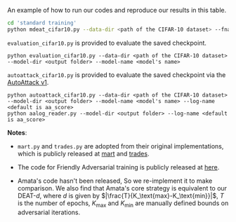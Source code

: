 
An example of how to run our codes and reproduce our results in this table.
```bash
cd 'standard training'
python mdeat_cifar10.py --data-dir <path of the CIFAR-10 dataset> --fname output_pre --save-model
```

`evaluation_cifar10.py` is provided to evaluate the saved checkpoint.

```
python evaluation_cifar10.py --data-dir <path of the CIFAR-10 dataset> --model-dir <output folder> --model-name <model's name>
```
`autoattack_cifar10.py` is provided to evaluate the saved checkpoint via the [AutoAttack v1](https://github.com/fra31/auto-attack).

```
python autoattack_cifar10.py --data-dir <path of the CIFAR-10 dataset> --model-dir <output folder> --model-name <model's name> --log-name <default is aa_score>
python aalog_reader.py --model-dir <output folder> --log-name <default is aa_score>
```

**Notes**:
- `mart.py` and `trades.py` are adopted from their original implementations, which is publicly released at [mart](https://github.com/YisenWang/MART/blob/master/mart.py) and [trades](https://github.com/yaodongyu/TRADES/blob/master/trades.py).

- The code for Friendly Adversarial training is publicly released at [here](https://github.com/zjfheart/Friendly-Adversarial-Training).

- Amata's code hasn't been released, So we re-implement it to make comparison. We also find that Amata's core strategy is equivalent to our DEAT-$d$, where $d$ is given by $|\frac{T}{K_\text{max}-K_\text{min}}|$, $T$ is the number of epochs, $K_\text{max}$ and $K_\text{min}$ are manually defined bounds on adversarial iterations. 

